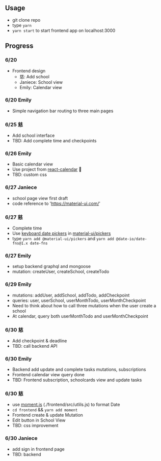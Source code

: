 ## Usage

- git clone repo
- type `yarn`
- `yarn start` to start frontend app on localhost:3000

## Progress

### 6/20

- Frontend design
  - 慈: Add school
  - Janiece: School view
  - Emily: Calendar view

### 6/20 Emily

- Simple navigation bar routing to three main pages

### 6/25 慈

- Add school interface
- TBD: Add complete time and checkpoints

### 6/26 Emily

- Basic calendar view
- Use project from [react-calendar](https://github.com/zackify/react-calendar) :pray:
- TBD: custom css

### 6/27 Janiece

- school page view first draft
- code reference to 'https://material-ui.com/'

### 6/27 慈

- Complete time
- Use [keyboard date pickers](https://material-ui-pickers.dev/demo/datepicker#keyboard-input) in [material-ui/pickers](https://material-ui.com/components/pickers/#native-pickers)
- type `yarn add @material-ui/pickers` and `yarn add @date-io/date-fns@1.x date-fns`

### 6/27 Emily

- setup backend graphql and mongoose
- mutation: createUser, createSchool, createTodo

### 6/29 Emily

- mutations: addUser, addSchool, addTodo, addCheckpoint
- queries: user, userSchool, userMonthTodo, userMonthCheckpoint
- Need to think about how to call three mutations when the user create a school
- At calendar, query both userMonthTodo and userMonthCheckpoint

### 6/30 慈

- Add checkpoint & deadline
- TBD: call backend API

### 6/30 Emily
- Backend add update and complete tasks mutations, subscriptions
- Frontend calendar view query done
- TBD: Frontend subscription, schoolcards view and update tasks

### 6/30 慈
- use [moment.js](https://momentjs.com/) (./frontend/src/utlils.js) to format Date
- `cd frontend` && `yarn add moment`
- Frontend create & update Mutation
- Edit button in School View
- TBD: css improvement

### 6/30 Janiece
- add sign in frontend page
- TBD: backend

